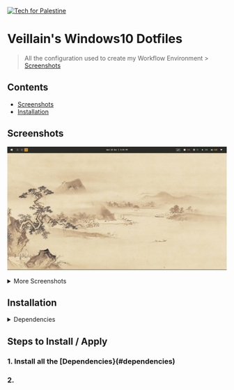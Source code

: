 <p>
  <a href="https://techforpalestine.org/learn-more">
    <img alt="Tech for Palestine" src="https://badge.techforpalestine.org/default">
  </a>
</p>

# Veillain's Windows10 Dotfiles

> All the configuration used to create my Workflow Environment > [Screenshots](#screenshots)

## Contents

- [Screenshots](#screenshots)
- [Installation](#installation)

## Screenshots

![Cover](./assets/cover.png)

<details>
  <summary>More Screenshots</summary>

  #### Desktop
  ![Desktop 1](./assets/desktop1.png)
  ![Desktop 2](./assets/desktop2.png)

  #### Discord
  ![Discord](./assets/Discord.png)

  #### Spotify
  ![Spotify](./assets/spotify.png)
</details>

## Installation

<details>
  <summary>Dependencies</summary>

  ### System Dependencies
  - Git
  - ArchWSL (Very Optional)
  - Node.JS
  - Npm
  - Python

  ### Main Dependencies
  - GlazeWM                     - Dynamic Window Manager
  - Zebar                       - Status Bar
  - PowerToys                   - Powertoys Run
  - StartIsBack                 - Taskbar & Startmenu
  - Ultra UX Theme Patcher      - Custom Theme for Windows
  - Se7en Theme Source Patcher  - Custom Icon for Windows
  - ZoomIt                      - Zoom In & Out with Bindings
  - NeoVim                      - Text & Code Editor
  - WezTerm                     - Terminal

  ### Optional Dependencies
  - Discord
  - Better Discord
  - Spotify
  - Spicetify
  - Google Chrome
  - Stylus (Browser Extension)
</details>

## Steps to Install / Apply

### 1. Install all the [Dependencies}(#dependencies)
### 2. 
